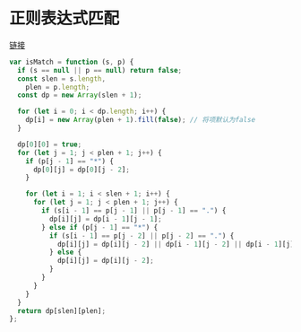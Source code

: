 # 正则表达式匹配

[链接](https://leetcode.cn/problems/regular-expression-matching/solutions/295977/zheng-ze-biao-da-shi-pi-pei-by-leetcode-solution/)

```js
var isMatch = function (s, p) {
  if (s == null || p == null) return false;
  const slen = s.length,
    plen = p.length;
  const dp = new Array(slen + 1);

  for (let i = 0; i < dp.length; i++) {
    dp[i] = new Array(plen + 1).fill(false); // 将项默认为false
  }

  dp[0][0] = true;
  for (let j = 1; j < plen + 1; j++) {
    if (p[j - 1] == "*") {
      dp[0][j] = dp[0][j - 2];
    }

    for (let i = 1; i < slen + 1; i++) {
      for (let j = 1; j < plen + 1; j++) {
        if (s[i - 1] == p[j - 1] || p[j - 1] == ".") {
          dp[i][j] = dp[i - 1][j - 1];
        } else if (p[j - 1] == "*") {
          if (s[i - 1] == p[j - 2] || p[j - 2] == ".") {
            dp[i][j] = dp[i][j - 2] || dp[i - 1][j - 2] || dp[i - 1][j];
          } else {
            dp[i][j] = dp[i][j - 2];
          }
        }
      }
    }
  }
  return dp[slen][plen];
};
```
